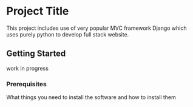# Project Title

This project includes use of very popular MVC framework Django which uses purely python to develop full stack website.

## Getting Started

work in progress

### Prerequisites

What things you need to install the software and how to install them
